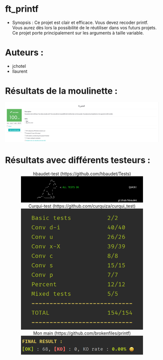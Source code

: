 # ft_printf

* Synopsis : Ce projet est clair et efficace. Vous devez recoder printf. Vous aurez dès lors la possibilité de le réutiliser dans vos futurs projets. Ce projet porte principalement sur les arguments à taille variable.

<h1>Auteurs :</h1>
<ul>
 <li>
  jchotel
 </li>
  <li>
  llaurent
 </li>
</ul>

<h1>Résultats de la moulinette :</h1>
<p align="center">
  <img src="./img/deepthought.png" alt="Curqui test" width="1000">
</p>

<h1>Résultats avec différents testeurs :</h1>
<p align="center">
  hbaudet-test (https://github.com/hbaudet/Tests)
  <br>
  <img src="./img/hbaudet.png" alt="Curqui test" width="400">
  <br>
  Curqui-test (https://github.com/curquiza/curqui_test)
  <br>
  <img src="./img/curqui.png" alt="Curqui test" width="400">
  <br>
  Mon main (https://github.com/brokenfiles/printf)
  <br>
  <img src="./img/own.png" alt="Curqui test" width="400">
</p>
